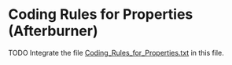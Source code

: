 Coding Rules for Properties (Afterburner)
===

TODO Integrate the file [Coding_Rules_for_Properties.txt] in this file.



[//]: # (Links)
[Coding_Rules_for_Properties.txt]:./../../../design/coding-rules/afterburner/Coding_Rules_for_Properties.txt
